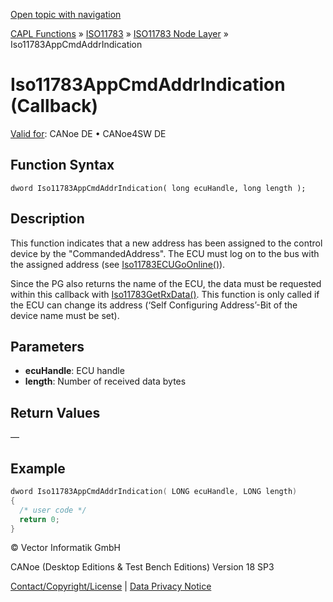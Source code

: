 [Open topic with navigation](../../../../../../CANoeDEFamily.htm#Topics/CAPLFunctions/ISO11783/ISONodeLayer/Functions/CAPLfunctionIso11783AppCmdAddrIndication.md)

[CAPL Functions](../../../CAPLfunctions.md) » [ISO11783](../../CAPLfunctionsISO11783Overview.md) » [ISO11783 Node Layer](../CAPLfunctionsISONLOverview.md) » Iso11783AppCmdAddrIndication

# Iso11783AppCmdAddrIndication (Callback)

[Valid for](../../../../Shared/FeatureAvailability.md):  CANoe DE • CANoe4SW DE

## Function Syntax

```
dword Iso11783AppCmdAddrIndication( long ecuHandle, long length );
```

## Description

This function indicates that a new address has been assigned to the control device by the "CommandedAddress". The ECU must log on to the bus with the assigned address (see [Iso11783ECUGoOnline()](CAPLfunctionIso11783ECUGoOnline.md)).

Since the PG also returns the name of the ECU, the data must be requested within this callback with [Iso11783GetRxData()](CAPLfunctionIso11783GetRxData.md). This function is only called if the ECU can change its address (‘Self Configuring Address’-Bit of the device name must be set).

## Parameters

- **ecuHandle**: ECU handle
- **length**: Number of received data bytes

## Return Values

—

## Example

```c
dword Iso11783AppCmdAddrIndication( LONG ecuHandle, LONG length)
{
  /* user code */
  return 0;
}
```

© Vector Informatik GmbH

CANoe (Desktop Editions & Test Bench Editions) Version 18 SP3

[Contact/Copyright/License](../../../../Shared/ContactCopyrightLicense.md) | [Data Privacy Notice](https://www.vector.com/int/en/company/get-info/privacy-policy/)
